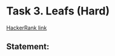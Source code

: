 # Task 3. Leafs (Hard)

[HackerRank link](<https://www.hackerrank.com/contests/exam-2022-part2-sda/challenges/leafs>)

## Statement:

<!-- TODO -->
